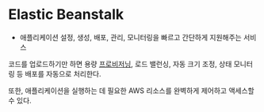 # Elastic Beanstalk

- 애플리케이션 설정, 생성, 배포, 관리, 모니터링을 빠르고 간단하게 지원해주는 서비스

코드를 업로드하기만 하면 용량 [프로비저닝](https://ko.wikipedia.org/wiki/프로비저닝), 로드 밸런싱, 자동 크기 조정, 상태 모니터링 등 배포를 자동으로 처리한다.

또한, 애플리케이션을 실행하는 데 필요한 AWS 리소스를 완벽하게 제어하고 액세스할 수 있다.